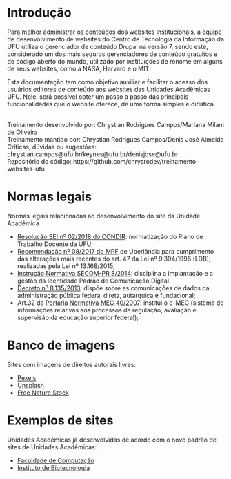 # Introdução

Para melhor administrar os conteúdos dos websites institucionais, a equipe de desenvolvimento de websites do Centro de Tecnologia da Informação da UFU utiliza o gerenciador de conteúdo Drupal na versão 7, sendo este, considerado um dos mais seguros gerenciadores de conteúdo gratuitos e de código aberto do mundo, utilizado por instituições de renome em alguns de seus websites, como a NASA, Harvard e o MIT.

Esta documentação tem como objetivo auxiliar e facilitar o acesso dos usuários editores de conteúdo aos websites das Unidades Acadêmicas UFU. 
Nele, será possível obter um passo a passo das principais funcionalidades que o website oferece, de uma forma simples e didática.


<br/>
Treinamento desenvolvido por: Chrystian Rodrigues Campos/Mariana Milani de Oliveira
<br/>
Treinamento mantido por: Chrystian Rodrigues Campos/Denis José Almeida
<br/>
Críticas, dúvidas ou sugestões: chrystian.campos@ufu.br/keynes@ufu.br/denisjose@ufu.br
<br/>
Repositório do código: https://github.com/chrysrodev/treinamento-websites-ufu
<br/>

# Normas legais
Normas legais relacionadas ao desenvolvimento do site da Unidade Acadêmica
<ul>
	<li><a target="_blank" href="https://www.sei.ufu.br/sei/modulos/pesquisa/md_pesq_documento_consulta_externa.php?yPDszXhdoNcWQHJaQlHJmJIqCNXRK_Sh2SMdn1U-tzOXFi3_0W0R686DvikcVqrUlWlUWEU2TsrFvL3g-QcWdl4scz8aoKASMiDdD7Z5ateVZzAbntRWQZb4xByfQuyB">Resolução SEI nº 02/2018 do CONDIR</a>: normatização do Plano de Trabalho Docente da UFU; </li>
	<li><a target="_blank" href="http://apps.mpf.mp.br/aptusmpf/protected/download?modulo=0&sistema=portal&id=7EFE875A5C4A48800665ED6F10DE4430">Recomendação nº 08/2017 do MPF</a> de Uberlândia para cumprimento das alterações mais recentes do art. 47 da Lei nº 9.394/1996 (LDB), realizadas pela Lei nº 13.168/2015;</li>
	<li><a target="_blank" href="http://www.secom.gov.br/acesso-a-informacao/institucional/legislacao/arquivos-de-instrucoes-normativas/2014in08-comunicacao-digital.pdf">Instrução Normativa SECOM-PR 8/2014</a>: disciplina a implantação e a gestão da Identidade Padrão de Comunicação Digital</li>
	<li><a target="_blank" href="http://www.planalto.gov.br/CCIVIL_03/_Ato2011-2014/2013/Decreto/D8135.htm">Decreto nº 8.135/2013</a>: dispõe sobre as comunicações de dados da administração pública federal direta, autárquica e fundacional;</li>
	<li>Art.32 da <a target="_blank" href="http://pesquisa.in.gov.br/imprensa/jsp/visualiza/index.jsp?data=29/12/2010&jornal=1&pagina=26&totalArquivos=136">Portaria Normativa MEC 40/2007</a>: institui o e-MEC (sistema de informações relativas aos processos de regulação, avaliação e supervisão da educação superior federal);</li>
</ul>


# Banco de imagens
Sites com imagens de direitos autorais livres:
<ul>
	<li><a target="_blank" href="https://www.pexels.com/">Pexels</a></li>
	<li><a target="_blank" href="https://unsplash.com/">Unsplash</a></li>
	<li><a target="_blank" href="http://freenaturestock.com/">Free Nature Stock</a></li>
</ul>

# Exemplos de sites
Unidades Acadêmicas já desenvolvidas de acordo com o novo padrão de sites de Unidades Acadêmicas:
<ul>
	<li><a target="_blank" href="http://www.facom.ufu.br">Faculdade de Computação</a></li>
	<li><a target="_blank" href="http://www.ibtec.ufu.br">Instituto de Biotecnologia</a></li>
</ul>